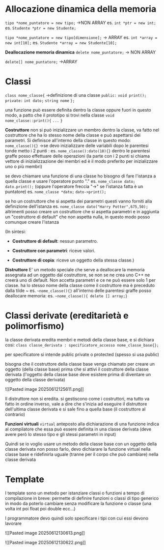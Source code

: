 # **Allocazione dinamica della memoria**
`tipo *nome_puntatore = new tipo;`   ->NON ARRAY
es. 
`int *ptr = new int;` 
es.
`Studente *ptr = new Studente;`


`tipo *nome_puntatore = new tipo[dimensione];`   -> ARRAY
es.
`int *array = new int[10];`
es.
`Studente *array = new Studente[10];`


**Deallocazione memoria dinamica**
`delete nome_puntatore;` -> NON ARRAY

`delete[] nome_puntatore;` ->ARRAY 




# **Classi**

`class nome_classe{`                      ->definizione di una classe
`public:`
`void print();`
`private:`
`int dato;`
`string nome`
`};`

una funzione può essere definita dentro la classe oppure fuori in questo modo, a patto che il prototipo si trovi nella classe
`void nome_classe::print(){`
`...`
`}`

**Costruttore**
non si può inizializzare un membro dentro la classe, va fatto nel costruttore che ha lo stesso nome della classe e può aspettarsi dei parametri. Si definisce all'interno della classe in questo modo: 
`nome_classe(){}` ->se devo inizializzare delle variabili dopo le parentesi tonde metto i 2 punti : 
es.
`nome_classe():dato(10){}` dentro le parentesi graffe posso effettuare delle operazioni
(la parte con i 2 punti si chiama vettore di inizializzazione dei membri ed è il modo preferito per inizializzare uno o più membri)

se devo chiamare una funzione di una classe ho bisogno di fare l'istanza a quella classe e usare l'operatore punto "."
es.
`nome_classe dato;`
`dato.print();`
(oppure l'operatore freccia "->" se l'istanza fatta è un puntatore)
es.
`nome_classe *dato;`
`dato->print();`

se ho un costruttore che si aspetta dei parametri questi vanno forniti alla definizione dell'istanza
es.
`nome_classe dato("Harry Potter",675,50);`
altrimenti posso creare un costruttore che si aspetta parametri e in aggiunta un "costruttore di default" che non aspetta nulla, in questo modo posso comunque creare l'istanza

(In sintesi:

- **Costruttore di default**: nessun parametro.
    
- **Costruttore con parametri**: riceve valori.
    
- **Costruttore di copia**: riceve un oggetto della stessa classe.)


**Distruttore**
E' un metodo speciale che serve a deallocare la memoria assegnata ad un oggetto dal costruttore, se non se ne crea uno C++ ne creerà uno di default.
Non accetta parametri e ce ne può essere solo 1 per classe.
ha lo stesso nome della classe come il costruttore ma è preceduto dalla tilde ~
es.
`~nome_classe(){}`
all'interno delle parentesi graffe posso deallocare memoria:
es.
`~nome_classe(){ delete [] array;}`


# **Classi derivate (ereditarietà e polimorfismo)**
la classe derivata eredita membri e metodi della classe base, e si dichiara cosi:
`class classe_derivata : specificatore_accesso nome_classe_base{};`

per specificatore si intende public private o protected (spesso si usa public)

bisogna che il costruttore della classe base venga chiamato per creare un oggetto (della classe base) prima che si attivi il costruttore della classe derivata (l'oggetto della classe base deve esistere prima di diventare un oggetto della classe derivata)

![[Pasted image 20250612125611.png]]


Il distruttore non si eredita.
si gestiscono come i costruttori, ma tutto va fatto in ordine inverso, vale a dire che s'inizia ad eseguire il distruttore dell'ultima classe derivata e si sale fino a quella base (il costruttore al contrario)

**Funzioni virtuali**
`virtual` anteposto alla dichiarazione di una funzione indica al compilatore che essa può essere definita in una classe derivata (deve avere però lo stesso tipo e gli stessi parametri in input)

Quindi se io voglio usare un metodo della classe base con un oggetto della classe derivata non posso farlo, devo dichiarare la funzione virtual nella classe base e ridefinirla uguale (tranne per il corpo che può cambiare) nella classe derivata

# **Template**
I template sono un metodo per istanziare classi o funzioni a tempo di compilazione
in breve: permette di definire funzioni o classi di tipo generico in modo da poterlo cambiare senza modificare la funzione o classe (una volta int poi float poi double ecc...)

I programmatore devo quindi solo specificare i tipi con cui essi devono lavorare

![[Pasted image 20250612130613.png]]


![[Pasted image 20250612130622.png]]



